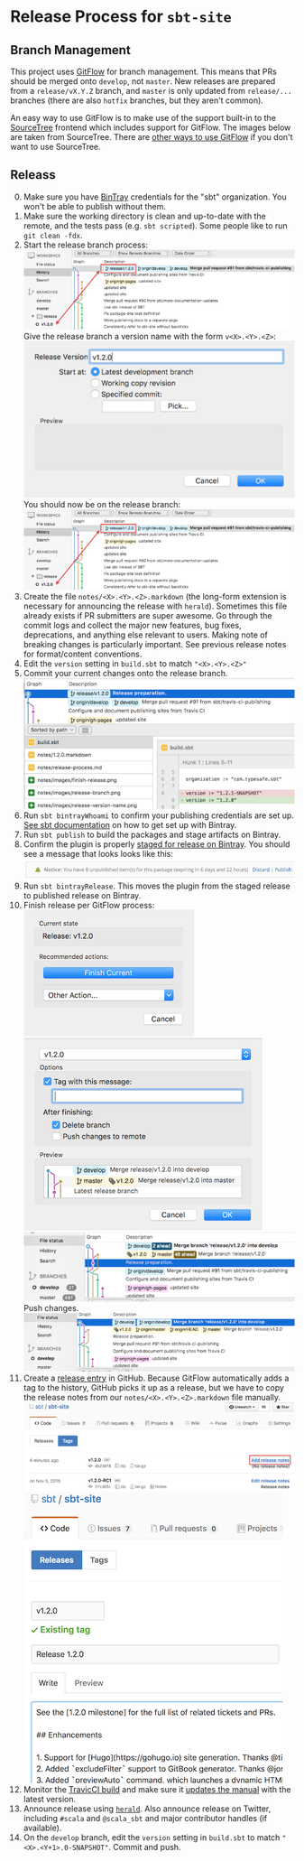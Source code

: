 # Release Process for `sbt-site`

## Branch Management

This project uses [GitFlow](https://www.atlassian.com/git/tutorials/comparing-workflows/gitflow-workflow)
for branch management. This means that PRs should be merged onto `develop`, not `master`. New releases are prepared 
from a `release/vX.Y.Z` branch, and `master` is only updated from `release/...` branches (there are also `hotfix` 
branches, but they aren't common).

An easy way to use GitFlow is to make use of the support built-in to the [SourceTree](https://www.sourcetreeapp.com) 
frontend which includes support for GitFlow. The images below are taken from SourceTree. There are 
[other ways to use GitFlow](http://danielkummer.github.io/git-flow-cheatsheet/) if you don't want to use SourceTree.

## Releass

0. Make sure you have [BinTray](https://bintray.com/sbt) credentials for the "sbt" organization. You won't be able to 
publish without them.
1. Make sure the working directory is clean and up-to-date with the remote, and the tests pass (e.g. `sbt scripted`). 
Some people like to run `git clean -fdx`.
2. Start the release branch process:  
  ![](images/release-branch.png)  
  Give the release branch a version name with the form `v<X>.<Y>.<Z>`:  
  ![](images/release-version-name.png)  
  You should now be on the release branch:  
  ![](images/release-branch.png)
3. Create the file `notes/<X>.<Y>.<Z>.markdown` (the long-form extension is necessary for announcing the release with `herald`). 
Sometimes this file already exists if PR submitters are super awesome. Go through the commit logs and collect the major 
new features, bug fixes, deprecations, and anything else relevant to users. Making note of breaking changes is particularly 
important. See previous release notes for format/content conventions. 
4. Edit the `version` setting in `build.sbt` to match `"<X>.<Y>.<Z>"`
5. Commit your current changes onto the release branch.  
  ![](images/release-preparation.png)
6. Run `sbt bintrayWhoami` to confirm your publishing credentials are set up. [See sbt documentation](http://www.scala-sbt.org/0.13/docs/Bintray-For-Plugins.html) on how to get set up with Bintray.
7. Run `sbt publish` to build the packages and stage artifacts on Bintray. 
8. Confirm the plugin is properly [staged for release on Bintray](https://bintray.com/sbt/sbt-plugin-releases/sbt-site/view).
You should see a message that looks looks like this:  
  ![](images/bintray-notice.png)
9. Run `sbt bintrayRelease`. This moves the plugin from the staged release to published release on Bintray.
10. Finish release per GitFlow process:  
  ![](images/finish-release.png)  
  ![](images/finish-release-defaults.png)  
  ![](images/before-push.png)  
  Push changes.
  ![](images/after-push.png)
11. Create a [release entry](https://github.com/sbt/sbt-site/tags) in GitHub. Because GitFlow automatically adds a tag
 to the history, GitHub picks it up as a release, but we have to copy the release notes from our `notes/<X>.<Y>.<Z>.markdown` file manually.  
  ![](images/add-release-notes.png)  
  ![](images/github-release-notes.png)
13. Monitor the [TravicCI build](https://travis-ci.org/sbt/sbt-site) and make sure it [updates the manual](http://www.scala-sbt.org/sbt-site/getting-started.html) with the latest version.
12. Announce release using [`herald`](https://github.com/n8han/herald). Also announce release on Twitter, including `#scala` 
and `@scala_sbt` and major contributor handles (if available).
13. On the `develop` branch, edit the `version` setting in `build.sbt` to match `"<X>.<Y+1>.0-SNAPSHOT"`. Commit and push.



